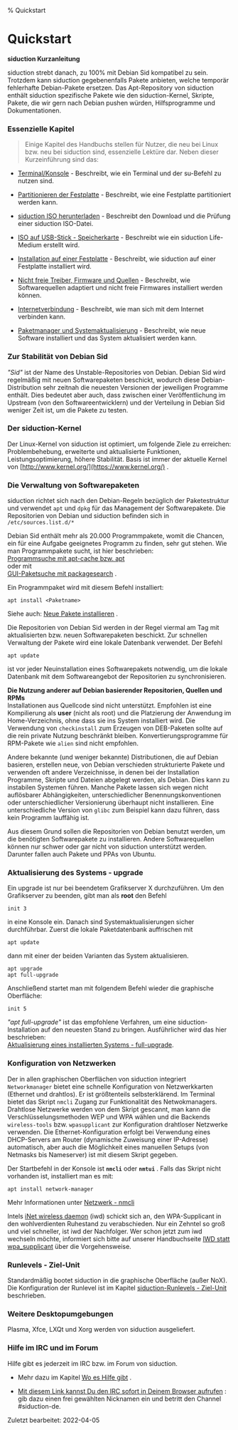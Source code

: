 % Quickstart

# Quickstart

**siduction Kurzanleitung**

siduction strebt danach, zu 100% mit Debian Sid kompatibel zu sein. Trotzdem kann siduction gegebenenfalls Pakete anbieten, welche temporär fehlerhafte Debian-Pakete ersetzen. Das Apt-Repository von siduction enthält siduction spezifische Pakete wie den siduction-Kernel, Skripte, Pakete, die wir gern nach Debian pushen würden, Hilfsprogramme und Dokumentationen.

### Essenzielle Kapitel

> Einige Kapitel des Handbuchs stellen für Nutzer, die neu bei Linux bzw. neu bei siduction sind, essenzielle Lektüre dar. Neben dieser Kurzeinführung sind das:

+ [Terminal/Konsole](0701-term-konsole_de.md#terminal---kommandozeile)  - Beschreibt, wie ein Terminal und der su-Befehl zu nutzen sind.

+ [Partitionieren der Festplatte](0312-part-gparted_de.md#partitionieren-mit-gparted)  - Beschreibt, wie eine Festplatte partitioniert werden kann. 

+ [siduction ISO herunterladen](0206-iso-dl_de.md#iso-download)  - Beschreibt den Download und die Prüfung einer siduction ISO-Datei.

+ [ISO auf USB-Stick - Speicherkarte](0207-iso-to-usb-sd_de.md#iso-auf-usb-stick---speicherkarte)  - Beschreibt wie ein siduction Life-Medium erstellt wird.

+ [Installation auf einer Festplatte](0301-hd-install_de.md#installation-auf-hdd)  - Beschreibt, wie siduction auf einer Festplatte installiert wird.

+ [Nicht freie Treiber, Firmware und Quellen](0600-gpu_de.md#grafiktreiber)  - Beschreibt, wie Softwarequellen adaptiert und nicht freie Firmwares installiert werden können.

+ [Internetverbindung](0500-network_de.md#netzwerk)  - Beschreibt, wie man sich mit dem Internet verbinden kann.

+ [Paketmanager und Systemaktualisierung](0705-sys-admin-apt_de.md#apt-paketverwaltung)  - Beschreibt, wie neue Software installiert und das System aktualisiert werden kann.

### Zur Stabilität von Debian Sid

*"Sid"* ist der Name des Unstable-Repositories von Debian. Debian Sid wird regelmäßig mit neuen Softwarepaketen beschickt, wodurch diese Debian-Distribution sehr zeitnah die neuesten Versionen der jeweiligen Programme enthält. Dies bedeutet aber auch, dass zwischen einer Veröffentlichung im Upstream (von den Softwareentwicklern) und der Verteilung in Debian Sid weniger Zeit ist, um die Pakete zu testen.

### Der siduction-Kernel

Der Linux-Kernel von siduction ist optimiert, um folgende Ziele zu erreichen: Problembehebung, erweiterte und aktualisierte Funktionen, Leistungsoptimierung, höhere Stabilität. Basis ist immer der aktuelle Kernel von [http://www.kernel.org/](https://www.kernel.org/) . 

### Die Verwaltung von Softwarepaketen

siduction richtet sich nach den Debian-Regeln bezüglich der Paketestruktur und verwendet `apt` und `dpkg` für das Management der Softwarepakete. Die Repositorien von Debian und siduction befinden sich in `/etc/sources.list.d/*` 

Debian Sid enthält mehr als 20.000 Programmpakete, womit die Chancen, ein für eine Aufgabe geeignetes Programm zu finden, sehr gut stehen. Wie man Programmpakete sucht, ist hier beschrieben:  
[Programmsuche mit apt-cache bzw. apt](0705-sys-admin-apt_de.md#programmpakete-suchen)  
oder mit  
[GUI-Paketsuche mit packagesearch](0705-sys-admin-apt_de.md#graphische-paketsuche) .

Ein Programmpaket wird mit diesem Befehl installiert:

~~~
apt install <Paketname>
~~~

Siehe auch: [Neue Pakete installieren](0705-sys-admin-apt_de.md#pakete-installieren) .

Die Repositorien von Debian Sid werden in der Regel viermal am Tag mit aktualisierten bzw. neuen Softwarepaketen beschickt. Zur schnellen Verwaltung der Pakete wird eine lokale Datenbank verwendet. Der Befehl

~~~
apt update
~~~

ist vor jeder Neuinstallation eines Softwarepakets notwendig, um die lokale Datenbank mit dem Softwareangebot der Repositorien zu synchronisieren.

**Die Nutzung anderer auf Debian basierender Repositorien, Quellen und RPMs**  
Installationen aus Quellcode sind nicht unterstützt. Empfohlen ist eine Kompilierung als **user** (nicht als root) und die Platzierung der Anwendung im Home-Verzeichnis, ohne dass sie ins System installiert wird. Die Verwendung von  `checkinstall`  zum Erzeugen von DEB-Paketen sollte auf die rein private Nutzung beschränkt bleiben. Konvertierungsprogramme für RPM-Pakete wie `alien` sind nicht empfohlen.

Andere bekannte (und weniger bekannte) Distributionen, die auf Debian basieren, erstellen neue, von Debian verschieden strukturierte Pakete und verwenden oft andere Verzeichnisse, in denen bei der Installation Programme, Skripte und Dateien abgelegt werden, als Debian. Dies kann zu instabilen Systemen führen. Manche Pakete lassen sich wegen nicht auflösbarer Abhängigkeiten, unterschiedlicher Benennungskonventionen oder unterschiedlicher Versionierung überhaupt nicht installieren. Eine unterschiedliche Version von `glibc` zum Beispiel kann dazu führen, dass kein Programm lauffähig ist.

Aus diesem Grund sollen die Repositorien von Debian benutzt werden, um die benötigten Softwarepakete zu installieren. Andere Softwarequellen können nur schwer oder gar nicht von siduction unterstützt werden. Darunter fallen auch Pakete und PPAs von Ubuntu.

### Aktualisierung des Systems - upgrade

Ein upgrade ist nur bei beendetem Grafikserver X durchzuführen. Um den Grafikserver zu beenden, gibt man als **root** den Befehl

~~~
init 3
~~~

in eine Konsole ein. Danach sind Systemaktualisierungen sicher durchführbar. Zuerst die lokale Paketdatenbank auffrischen mit

~~~
apt update
~~~ 

dann mit einer der beiden Varianten das System aktualisieren.

~~~
apt upgrade
apt full-upgrade
~~~

Anschließend startet man mit folgendem Befehl wieder die graphische Oberfläche:

~~~
init 5
~~~

*"apt full-upgrade"* ist das empfohlene Verfahren, um eine siduction-Installation auf den neuesten Stand zu bringen. Ausführlicher wird das hier beschrieben:  
[Aktualisierung eines installierten Systems - full-upgrade](0705-sys-admin-apt_de.md#aktualisierung-des-systems).

### Konfiguration von Netzwerken

Der in allen graphischen Oberflächen von siduction integriert `Networkmanager` bietet eine schnelle Konfiguration von Netzwerkkarten (Ethernet und drahtlos). Er ist größtenteils selbsterklärend. Im Terminal bietet das Skript `nmcli` Zugang zur Funktionalität des Netwokmanagers. Drahtlose Netzwerke werden von dem Skript gescannt, man kann die Verschlüsselungsmethoden WEP und WPA wählen und die Backends `wireless-tools` bzw. `wpasupplicant` zur Konfiguration drahtloser Netzwerke verwenden. Die Ethernet-Konfiguration erfolgt bei Verwendung eines DHCP-Servers am Router (dynamische Zuweisung einer IP-Adresse) automatisch, aber auch die Möglichkeit eines manuellen Setups (von Netmasks bis Nameserver) ist mit diesem Skript gegeben.

Der Startbefehl in der Konsole ist **`nmcli`**  oder **`nmtui`** . Falls das Skript nicht vorhanden ist, installiert man es mit:

~~~
apt install network-manager
~~~

Mehr Informationen unter [Netzwerk - nmcli](0501-inet-nm-cli_de.md#network-manager-kommandline-tool)

Intels [iNet wireless daemon](https://iwd.wiki.kernel.org/) (iwd) schickt sich an, den WPA-Supplicant in den wohlverdienten Ruhestand zu verabschieden. Nur ein Zehntel so groß und viel schneller, ist iwd der Nachfolger. Wer schon jetzt zum iwd wechseln möchte, informiert sich bitte auf unserer Handbuchseite [IWD statt wpa_supplicant](0502-inet-iwd_de.md#iwd-statt-wpa_supplicant) über die Vorgehensweise.

### Runlevels - Ziel-Unit

Standardmäßig bootet siduction in die graphische Oberfläche (außer NoX).  
Die Konfiguration der Runlevel ist im Kapitel [siduction-Runlevels - Ziel-Unit](0714-systemd-target_de.md#systemd-target---ziel-unit) beschrieben.

### Weitere Desktopumgebungen

Plasma, Xfce, LXQt und Xorg werden von siduction ausgeliefert.

### Hilfe im IRC und im Forum

Hilfe gibt es jederzeit im IRC bzw. im Forum von siduction.

+ Mehr dazu im Kapitel [Wo es Hilfe gibt](help_de.md#siduction-hilfe) .

+ [Mit diesem Link kannst Du den IRC sofort in Deinem Browser aufrufen](https://webchat.oftc.net/) : gib dazu einen frei gewählten Nicknamen ein und betritt den Channel #siduction-de.

<div id="rev">Zuletzt bearbeitet: 2022-04-05</div>
